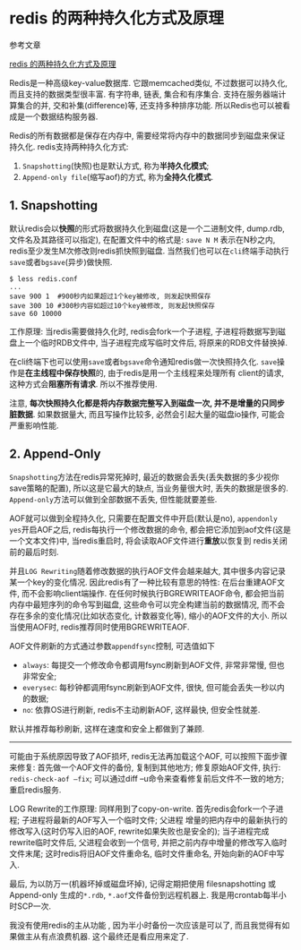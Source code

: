# redis 的两种持久化方式及原理

参考文章

[redis 的两种持久化方式及原理](http://zhengdl126.iteye.com/blog/2191834)

Redis是一种高级key-value数据库. 它跟memcached类似, 不过数据可以持久化, 而且支持的数据类型很丰富. 有字符串, 链表, 集合和有序集合. 支持在服务器端计算集合的并, 交和补集(difference)等, 还支持多种排序功能. 所以Redis也可以被看成是一个数据结构服务器. 

Redis的所有数据都是保存在内存中, 需要经常将内存中的数据同步到磁盘来保证持久化. redis支持两种持久化方式:

1. `Snapshotting`(快照)也是默认方式, 称为**半持久化模式**;
2. `Append-only file`(缩写aof)的方式, 称为**全持久化模式**. 

## 1. Snapshotting

默认redis会以**快照**的形式将数据持久化到磁盘(这是一个二进制文件, dump.rdb, 文件名及其路径可以指定), 在配置文件中的格式是: `save N M` 表示在N秒之内, redis至少发生M次修改则redis抓快照到磁盘. 当然我们也可以在`cli`终端手动执行`save`或者`bgsave`(异步)做快照. 

```log
$ less redis.conf
...
save 900 1  #900秒内如果超过1个key被修改, 则发起快照保存
save 300 10 #300秒内容如超过10个key被修改, 则发起快照保存
save 60 10000
```

工作原理: 当redis需要做持久化时, redis会fork一个子进程, 子进程将数据写到磁盘上一个临时RDB文件中, 当子进程完成写临时文件后, 将原来的RDB文件替换掉.

在cli终端下也可以使用`save`或者`bgsave`命令通知redis做一次快照持久化. `save`操作是**在主线程中保存快照**的, 由于redis是用一个主线程来处理所有 client的请求, 这种方式会**阻塞所有请求**. 所以不推荐使用. 

注意, **每次快照持久化都是将内存数据完整写入到磁盘一次, 并不是增量的只同步脏数据**. 如果数据量大, 而且写操作比较多, 必然会引起大量的磁盘io操作, 可能会严重影响性能. 

## 2. Append-Only

`Snapshotting`方法在redis异常死掉时, 最近的数据会丢失(丢失数据的多少视你save策略的配置), 所以这是它最大的缺点, 当业务量很大时, 丢失的数据是很多的. `Append-only`方法可以做到全部数据不丢失, 但性能就要差些. 

AOF就可以做到全程持久化, 只需要在配置文件中开启(默认是no), `appendonly yes`开启AOF之后, redis每执行一个修改数据的命令, 都会把它添加到aof文件(这是一个文本文件)中, 当redis重启时, 将会读取AOF文件进行**重放**以恢复到 redis关闭前的最后时刻. 

并且`LOG Rewriting`随着修改数据的执行AOF文件会越来越大, 其中很多内容记录某一个key的变化情况. 因此redis有了一种比较有意思的特性: 在后台重建AOF文件, 而不会影响client端操作. 在任何时候执行BGREWRITEAOF命令, 都会把当前内存中最短序列的命令写到磁盘, 这些命令可以完全构建当前的数据情况, 而不会存在多余的变化情况(比如状态变化, 计数器变化等), 缩小的AOF文件的大小. 所以当使用AOF时, redis推荐同时使用BGREWRITEAOF. 

AOF文件刷新的方式通过参数`appendfsync`控制, 可选值如下

- `always`: 每提交一个修改命令都调用fsync刷新到AOF文件, 非常非常慢, 但也非常安全; 
- `everysec`: 每秒钟都调用fsync刷新到AOF文件, 很快, 但可能会丢失一秒以内的数据; 
- `no`: 依靠OS进行刷新, redis不主动刷新AOF, 这样最快, 但安全性就差. 

默认并推荐每秒刷新, 这样在速度和安全上都做到了兼顾. 

------

可能由于系统原因导致了AOF损坏, redis无法再加载这个AOF, 可以按照下面步骤来修复: 首先做一个AOF文件的备份, 复制到其他地方; 修复原始AOF文件, 执行: `redis-check-aof –fix`; 可以通过diff –u命令来查看修复前后文件不一致的地方; 重启redis服务. 

LOG Rewrite的工作原理: 同样用到了copy-on-write. 首先redis会fork一个子进程; 子进程将最新的AOF写入一个临时文件; 父进程 增量的把内存中的最新执行的修改写入(这时仍写入旧的AOF, rewrite如果失败也是安全的); 当子进程完成rewrite临时文件后, 父进程会收到一个信号, 并把之前内存中增量的修改写入临时文件末尾; 这时redis将旧AOF文件重命名, 临时文件重命名, 开始向新的AOF中写入. 

最后, 为以防万一(机器坏掉或磁盘坏掉), 记得定期把使用 filesnapshotting 或 Append-only 生成的`*.rdb`, `*.aof`文件备份到远程机器上. 我是用crontab每半小时SCP一次. 

我没有使用redis的主从功能 , 因为半小时备份一次应该是可以了, 而且我觉得有如果做主从有点浪费机器. 这个最终还是看应用来定了. 
